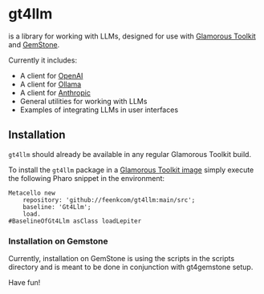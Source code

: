 # gt4llm

is a library for working with LLMs, designed for use with [Glamorous Toolkit](https://gtoolkit.com) and [GemStone](https://gemtalksystems.com/).

Currently it includes:
- A client for [OpenAI](https://openai.com)
- A client for [Ollama](https://ollama.com)
- A client for [Anthropic](https://www.anthropic.com/)
- General utilities for working with LLMs
- Examples of integrating LLMs in user interfaces

## Installation

`gt4llm` should already be available in any regular Glamorous Toolkit build.

To install the `gt4llm` package in a [Glamorous Toolkit image](https://gtoolkit.com) simply execute the following Pharo snippet in the environment:

```st
Metacello new
	repository: 'github://feenkcom/gt4llm:main/src';
	baseline: 'Gt4Llm';
	load.
#BaselineOfGt4Llm asClass loadLepiter
```

### Installation on Gemstone

Currently, installation on GemStone is using the scripts in the scripts directory and is meant to be done in conjunction with gt4gemstone setup.

Have fun!
